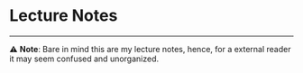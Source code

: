 
# Lecture Notes
---

 ⚠️ **Note**: Bare in mind this are my lecture notes, hence, for a external reader it may seem confused and unorganized. 

